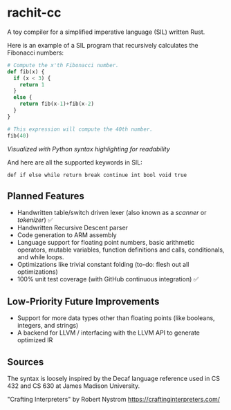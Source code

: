 # rachit-cc
A toy compiler for a simplified imperative language (SIL) written Rust.

Here is an example of a SIL program that recursively 
calculates the Fibonacci numbers:
```python
# Compute the x'th Fibonacci number.
def fib(x) {
  if (x < 3) {
    return 1
  }
  else {
    return fib(x-1)+fib(x-2)
  }
}

# This expression will compute the 40th number.
fib(40)
```
*Visualized with Python syntax highlighting for readability*

And here are all the supported keywords in SIL:

```def if else while return break continue int bool void true```

## Planned Features
- Handwritten table/switch driven lexer (also known as a *scanner* or *tokenizer*) ✅
- Handwritten Recursive Descent parser
- Code generation to ARM assembly
- Language support for floating point numbers, basic arithmetic operators, mutable variables, function definitions and calls, conditionals, and while loops.
- Optimizations like trivial constant folding (to-do: flesh out all optimizations)
- 100% unit test coverage (with GitHub continuous integration) ✅

## Low-Priority Future Improvements
- Support for more data types other than floating points (like booleans, integers, and strings)
- A backend for LLVM / interfacing with the LLVM API to generate optimized IR

## Sources
The syntax is loosely inspired by the Decaf language reference used in CS 432 and CS 630 at James Madison University.

"Crafting Interpreters" by Robert Nystrom https://craftinginterpreters.com/